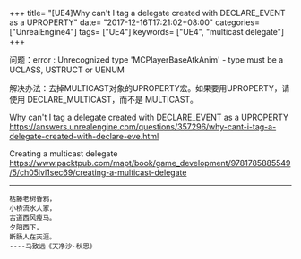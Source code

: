 +++
title= "[UE4]Why can't I tag a delegate created with DECLARE_EVENT as a UPROPERTY"
date= "2017-12-16T17:21:02+08:00"
categories= ["UnrealEngine4"]
tags= ["UE4"]
keywords= ["UE4", "multicast delegate"]
+++

问题：error : Unrecognized type 'MCPlayerBaseAtkAnim' - type must be a UCLASS, USTRUCT or UENUM

解决办法：去掉MULTICAST对象的UPROPERTY宏。如果要用UPROPERTY，请使用 DECLARE_MULTICAST，而不是 MULTICAST。

Why can't I tag a delegate created with DECLARE_EVENT as a UPROPERTY  
https://answers.unrealengine.com/questions/357296/why-cant-i-tag-a-delegate-created-with-declare-eve.html

Creating a multicast delegate
https://www.packtpub.com/mapt/book/game_development/9781785885549/5/ch05lvl1sec69/creating-a-multicast-delegate

***
`枯藤老树昏鸦，`  
`小桥流水人家，`  
`古道西风瘦马。`  
`夕阳西下，`  
`断肠人在天涯。`  
`----马致远《天净沙·秋思》`